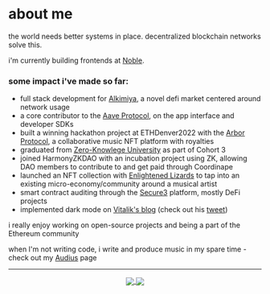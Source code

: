 <!-- markdownlint-disable -->
# about me

the world needs better systems in place. decentralized blockchain networks solve this.

i'm currently building frontends at [Noble](https://noble.xyz).

### some impact i've made so far:
- full stack development for [Alkimiya][0], a novel defi market centered around network usage
- a core contributor to the [Aave Protocol][1], on the app interface and developer SDKs
- built a winning hackathon project at ETHDenver2022 with the [Arbor Protocol][2], a collaborative music NFT platform with royalties
- graduated from [Zero-Knowlege University][3] as part of Cohort 3
- joined HarmonyZKDAO with an incubation project using ZK, allowing DAO members to contribute to and get paid through Coordinape
- launched an NFT collection with [Enlightened Lizards][4] to tap into an existing micro-economy/community around a musical artist
- smart contract auditing through the [Secure3][5] platform, mostly DeFi projects
- implemented dark mode on [Vitalik's blog][6] (check out his [tweet][7])

i really enjoy working on open-source projects and being a part of the Ethereum community

when I'm not writing code, i write and produce music in my spare time - check out my [Audius][10] page

---

<p align="center">
	<a href="https://github.com/drewcook">
		<img align="center" src="https://github-readme-stats.vercel.app/api/top-langs/?username=drewcook&langs_count=8&layout=compact&card_width=260" />
	</a>
	<a href="https://github.com/drewcook">
		<img align="center" src="https://github-readme-stats.vercel.app/api?username=drewcook&show_icons=true&theme=dracula" />
	</a>
</p>

[0]: https://alkimiya.io
[1]: https://aave.com
[2]: https://github.com/drewcook/arbor-ui
[3]: https://zku.gnomio.com
[4]: https://phanft.xyz
[5]: https://secure3.io/
[6]: https://vitalik.eth.limo
[7]: https://twitter.com/VitalikButerin/status/1558079335067799552
[8]: https://ipfs.io/ipfs/QmSMT86QpftE3azkeMagsyJ7ynVZY493VP6XM5eo2scttv/A%20Day%20In%20The%20Life.mp3
[9]: https://ipfs.io/ipfs/QmYxdgasjwXCnbHxaQPZresiiRiURJW3w3tyebNKpdoRJN/Living%20The%20Dream.mp3
[10]: https://audius.co/dcook
